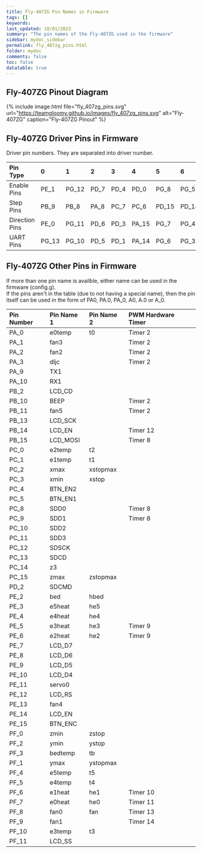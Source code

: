 ```yaml
---
title: Fly-407ZG Pin Names in Firmware
tags: []
keywords: 
last_updated: 18/01/2023
summary: "The pin names of the Fly-407ZG used in the firmware"
sidebar: mydoc_sidebar
permalink: fly_407zg_pins.html
folder: mydoc
comments: false
toc: false
datatable: true
---
```


## Fly-407ZG Pinout Diagram

{% include image.html file="fly_407zg_pins.svg" url="https://teamgloomy.github.io/images/fly_407zg_pins.svg" alt="Fly-407ZG" caption="Fly-407ZG Pinout" %}

## Fly-407ZG Driver Pins in Firmware

Driver pin numbers. They are separated into driver number.

<div class="datatable-begin"></div>

|Pin Type|0|1|2|3|4|5|6|7|8|
| :------------- |:-------------|:-------------|:-------------|:-------------|:-------------|:-----|:--|:--|:--|
|Enable Pins|PE_1|PG_12|PD_7|PD_4|PD_0|PG_8|PG_5|PG_2|PD_9|
|Step Pins|PB_9|PB_8|PA_8|PC_7|PC_6|PD_15|PD_14|PD_13|PD_12|
|Direction Pins|PE_0|PG_11|PD_6|PD_3|PA_15|PG_7|PG_4|PD_11|PD_8|
|UART Pins|PG_13|PG_10|PD_5|PD_1|PA_14|PG_6|PG_3|PD_10|PB_12|

<div class="datatable-end"></div>

## Fly-407ZG Other Pins in Firmware 

If more than one pin name is availble, either name can be used in the firmware (config.g).  
If the pins aren't in the table (due to not having a special name), then the pin itself can be used in the form of PA0, PA.0, PA_0, A0, A.0 or A_0.  

<div class="datatable-begin"></div>

|Pin Number|Pin Name 1|Pin Name 2|PWM Hardware Timer|
| :------------- |:-------------|:-------------|:-------------|
|PA_0|e0temp|t0|Timer 2|
|PA_1|fan3||Timer 2|
|PA_2|fan2||Timer 2|
|PA_3|dljc||Timer 2|
|PA_9|TX1|||
|PA_10|RX1|||
|PB_2|LCD_CD|||
|PB_10|BEEP||Timer 2|
|PB_11|fan5||Timer 2|
|PB_13|LCD_SCK|||
|PB_14|LCD_EN||Timer 12|
|PB_15|LCD_MOSI||Timer 8|
|PC_0|e2temp|t2||
|PC_1|e1temp|t1||
|PC_2|xmax|xstopmax||
|PC_3|xmin|xstop||
|PC_4|BTN_EN2|||
|PC_5|BTN_EN1|||
|PC_8|SDD0||Timer 8|
|PC_9|SDD1||Timer 8|
|PC_10|SDD2|||
|PC_11|SDD3|||
|PC_12|SDSCK|||
|PC_13|SDCD|||
|PC_14|z3|||
|PC_15|zmax|zstopmax||
|PD_2|SDCMD|||
|PE_2|bed|hbed||
|PE_3|e5heat|he5||
|PE_4|e4heat|he4||
|PE_5|e3heat|he3|Timer 9|
|PE_6|e2heat|he2|Timer 9|
|PE_7|LCD_D7|||
|PE_8|LCD_D6|||
|PE_9|LCD_D5|||
|PE_10|LCD_D4|||
|PE_11|servo0|||
|PE_12|LCD_RS|||
|PE_13|fan4|||
|PE_14|LCD_EN|||
|PE_15|BTN_ENC|||
|PF_0|zmin|zstop||
|PF_2|ymin|ystop||
|PF_3|bedtemp|tb||
|PF_1|ymax|ystopmax||
|PF_4|e5temp|t5||
|PF_5|e4temp|t4||
|PF_6|e1heat|he1|Timer 10|
|PF_7|e0heat|he0|Timer 11|
|PF_8|fan0|fan|Timer 13|
|PF_9|fan1||Timer 14|
|PF_10|e3temp|t3||
|PF_11|LCD_SS|||

<div class="datatable-end"></div>